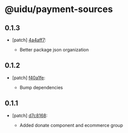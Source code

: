 # @uidu/payment-sources

## 0.1.3
- [patch] [4a4aff7](https://github.org/uidu-org/guidu/commits/4a4aff7):

  - Better package json organization

## 0.1.2
- [patch] [f40a1fe](https://github.org/uidu-org/guidu/commits/f40a1fe):

  - Bump dependencies

## 0.1.1
- [patch] [d7c8168](https://github.org/uidu-org/guidu/commits/d7c8168):

  - Added donate component and ecommerce group
